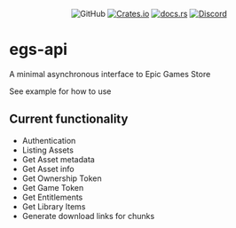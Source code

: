 <p align="center">
<img alt="GitHub" src="https://img.shields.io/github/license/aknarts/egs-api-rs">
<a href="https://crates.io/crates/egs-api">
    <img alt="Crates.io" src="https://img.shields.io/crates/v/egs-api"></a>
<a href="https://docs.rs/egs-api/latest/egs_api/">
    <img alt="docs.rs" src="https://img.shields.io/docsrs/egs-api"></a>
<a href="https://discord.gg/C2S8eGfZ6n">
    <img alt="Discord" src="https://img.shields.io/discord/332629362094374913"></a>

</p>

# egs-api

A minimal asynchronous interface to Epic Games Store

See example for how to use

## Current functionality

- Authentication
- Listing Assets
- Get Asset metadata
- Get Asset info
- Get Ownership Token
- Get Game Token
- Get Entitlements
- Get Library Items
- Generate download links for chunks
